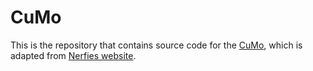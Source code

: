 # CuMo

This is the repository that contains source code for the [CuMo](https://chrisjuniorli.github.io/project/CuMo/), which is adapted from [Nerfies website](https://nerfies.github.io).
